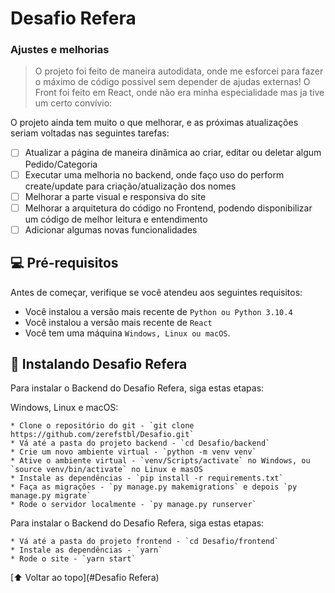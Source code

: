 # Desafio Refera

### Ajustes e melhorias

> O projeto foi feito de maneira autodidata, onde me esforcei para fazer o máximo de código possivel sem depender de ajudas externas! O Front foi feito em React, onde não era minha especialidade mas ja tive um certo convívio:

O projeto ainda tem muito o que melhorar, e as próximas atualizações seriam voltadas nas seguintes tarefas:

- [ ] Atualizar a página de maneira dinâmica ao criar, editar ou deletar algum Pedido/Categoria
- [ ] Executar uma melhoria no backend, onde faço uso do perform create/update para criação/atualização dos nomes
- [ ] Melhorar a parte visual e responsiva do site
- [ ] Melhorar a arquitetura do código no Frontend, podendo disponibilizar um código de melhor leitura e entendimento
- [ ] Adicionar algumas novas funcionalidades

## 💻 Pré-requisitos

Antes de começar, verifique se você atendeu aos seguintes requisitos:
* Você instalou a versão mais recente de `Python ou Python 3.10.4`
* Você instalou a versão mais recente de `React`
* Você tem uma máquina `Windows, Linux ou macOS`.

## 🚀 Instalando Desafio Refera

Para instalar o Backend do Desafio Refera, siga estas etapas:

Windows, Linux e macOS:
```
* Clone o repositório do git - `git clone https://github.com/zerefstbl/Desafio.git`
* Vá até a pasta do projeto backend - `cd Desafio/backend`
* Crie um novo ambiente virtual - `python -m venv venv`
* Ative o ambiente virtual - `venv/Scripts/activate` no Windows, ou `source venv/bin/activate` no Linux e masOS
* Instale as dependências - `pip install -r requirements.txt`
* Faça as migrações - `py manage.py makemigrations` e depois `py manage.py migrate`
* Rode o servidor localmente - `py manage.py runserver`
```

Para instalar o Backend do Desafio Refera, siga estas etapas:
```
* Vá até a pasta do projeto frontend - `cd Desafio/frontend`
* Instale as dependências - `yarn`
* Rode o site - `yarn start`
```






[⬆ Voltar ao topo](#Desafio Refera)<br>
